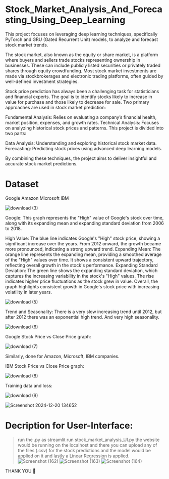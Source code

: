 # Stock_Market_Analysis_And_Forecasting_Using_Deep_Learning
This project focuses on leveraging deep learning techniques, specifically PyTorch and GRU (Gated Recurrent Unit) models, to analyze and forecast stock market trends.

The stock market, also known as the equity or share market, is a platform where buyers and sellers trade stocks representing ownership in businesses. These can include publicly listed securities or privately traded shares through equity crowdfunding. Most stock market investments are made via stockbrokerages and electronic trading platforms, often guided by well-defined investment strategies.

Stock price prediction has always been a challenging task for statisticians and financial experts. The goal is to identify stocks likely to increase in value for purchase and those likely to decrease for sale. Two primary approaches are used in stock market prediction:

Fundamental Analysis: Relies on evaluating a company’s financial health, market position, expenses, and growth rates.
Technical Analysis: Focuses on analyzing historical stock prices and patterns.
This project is divided into two parts:

Data Analysis: Understanding and exploring historical stock market data.
Forecasting: Predicting stock prices using advanced deep learning models.

By combining these techniques, the project aims to deliver insightful and accurate stock market predictions.

# Dataset
Google
Amazon
Microsoft
IBM

![download (3)](https://github.com/user-attachments/assets/bcae463e-0c8e-49e1-a1d2-7cbbb0216e73)

Google:
This graph represents the "High" value of Google's stock over time, along with its expanding mean and expanding standard deviation from 2006 to 2018.

High Value: The blue line indicates Google's "High" stock price, showing a significant increase over the years. From 2012 onward, the growth became more pronounced, indicating a strong upward trend.
Expanding Mean: The orange line represents the expanding mean, providing a smoothed average of the "High" values over time. It shows a consistent upward trajectory, reflecting overall growth in the stock's performance.
Expanding Standard Deviation: The green line shows the expanding standard deviation, which captures the increasing variability in the stock's "High" values. The rise indicates higher price fluctuations as the stock grew in value.
Overall, the graph highlights consistent growth in Google's stock price with increasing volatility in later years.

![download (5)](https://github.com/user-attachments/assets/7e383dca-1256-4f80-9451-dfd93f3e361e)

Trend and Seasonality:
There is a very slow increasing trend until 2012, but after 2012 there was an exponential high trend. And very high seasonality.

![download (6)](https://github.com/user-attachments/assets/b346050d-bb74-46ab-8175-b29f03bcb1ce)

Google Stock Price vs Close Price graph:

![download (7)](https://github.com/user-attachments/assets/b79c3b91-d804-44d0-ac3a-f3091fdb2789)

Similarly, done for Amazon, Microsoft, IBM companies.

IBM Stock Price vs Close Price graph:

![download (8)](https://github.com/user-attachments/assets/89cbb122-f4a0-426f-9980-e97c4d904165)

Training data and loss:

![download (9)](https://github.com/user-attachments/assets/e103a190-ed7d-453e-9696-59a1907ef25f)

![Screenshot 2024-12-20 134652](https://github.com/user-attachments/assets/d7dfc27a-496d-43ad-a7d0-7e43425b7f07)


# Decription for User-Interface:

> run the .py as streamlit run stock_market_analysis_UI.py
> the website would be running on the localhost and there you can upload any of the files (.csv) for the stock predictions and the model would be applied on it and lastly a Linear Regression is applied.
![Screenshot (162)](https://github.com/user-attachments/assets/14296134-92ee-4f6c-a2c8-f1671261f737)
![Screenshot (163)](https://github.com/user-attachments/assets/7c0686b7-b920-45f9-a7a3-015e47177f8c)
![Screenshot (164)](https://github.com/user-attachments/assets/4e0317ce-ed90-4224-aec6-8b2ae312639e)


THANK YOU 💖












